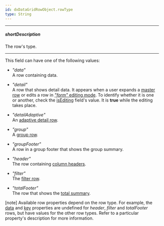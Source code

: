 ```yaml
---
id: dxDataGridRowObject.rowType
type: String
---
```

---
##### shortDescription
The row's type.

---
This field can have one of the following values:

- *"data"*      
A row containing data.  

- *"detail"*    
A row that shows detail data. It appears when a user expands a [master row](/concepts/05%20Widgets/DataGrid/60%20Master-Detail%20Interface '/Documentation/Guide/Widgets/DataGrid/Master-Detail_Interface/') or edits a row in [*"form"* editing mode](/concepts/05%20Widgets/DataGrid/20%20Editing/10%20User%20Interaction/40%20Form%20Mode.md '/Documentation/Guide/Widgets/DataGrid/Editing/#User_Interaction/Form_Mode'). To identify whether it is one or another, check the [isEditing](/api-reference/10%20UI%20Widgets/dxDataGrid/6%20Row/isEditing.md '/Documentation/ApiReference/UI_Widgets/dxDataGrid/Row/#isEditing') field's value. It is **true** while the editing takes place.

- *"detailAdaptive"*    
An [adaptive detail row](/concepts/05%20Widgets/DataGrid/15%20Columns/50%20Adaptability.md '/Documentation/Guide/Widgets/DataGrid/Columns/Adaptability/').

- *"group"*     
A [group row](/concepts/05%20Widgets/DataGrid/45%20Grouping/10%20User%20Interaction/20%20Expand%20and%20Collapse%20Groups.md '/Documentation/Guide/Widgets/DataGrid/Grouping/#User_Interaction/Expand_and_Collapse_Groups').        

- *"groupFooter"*       
A row in a group footer that shows the group summary.

- *"header"*    
The row containing [column headers](/concepts/05%20Widgets/DataGrid/15%20Columns/15%20Customize%20Column%20Headers.md '/Documentation/Guide/Widgets/DataGrid/Columns/Customize_Column_Headers/').

- *"filter"*    
The [filter row](/concepts/05%20Widgets/DataGrid/30%20Filtering%20and%20Searching/1%20Filter%20Row.md '/Documentation/Guide/Widgets/DataGrid/Filtering_and_Searching/#Filter_Row').

- *"totalFooter"*   
The row that shows the [total summary](/concepts/05%20Widgets/DataGrid/65%20Summaries/10%20Total%20Summary '/Documentation/Guide/Widgets/DataGrid/Summaries/Total_Summary/').

[note] Available row properties depend on the row type. For example, the [data](/api-reference/10%20UI%20Widgets/dxDataGrid/6%20Row/data.md '/Documentation/ApiReference/UI_Widgets/dxDataGrid/Row/#data') and [key](/api-reference/10%20UI%20Widgets/dxDataGrid/6%20Row/key.md '/Documentation/ApiReference/UI_Widgets/dxDataGrid/Row/#key') properties are undefined for *header*, *filter* and *totalFooter* rows, but have values for the other row types. Refer to a particular property's description for more information.